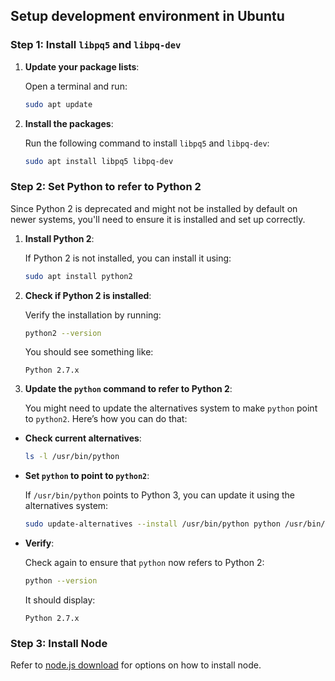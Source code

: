 ## Setup development environment in Ubuntu

### Step 1: Install `libpq5` and `libpq-dev`

1. **Update your package lists**:

   Open a terminal and run:
   ```bash
   sudo apt update
   ```

2. **Install the packages**:

   Run the following command to install `libpq5` and `libpq-dev`:
   ```bash
   sudo apt install libpq5 libpq-dev
   ```

### Step 2: Set Python to refer to Python 2

Since Python 2 is deprecated and might not be installed by default on newer systems, you'll need to ensure it is installed and set up correctly.

1. **Install Python 2**:

   If Python 2 is not installed, you can install it using:
   ```bash
   sudo apt install python2
   ```

2. **Check if Python 2 is installed**:

   Verify the installation by running:
   ```bash
   python2 --version
   ```

   You should see something like:
   ```
   Python 2.7.x
   ```

3. **Update the `python` command to refer to Python 2**:

   You might need to update the alternatives system to make `python` point to `python2`. Here’s how you can do that:

  - **Check current alternatives**:
    ```bash
    ls -l /usr/bin/python
    ```

  - **Set `python` to point to `python2`**:

    If `/usr/bin/python` points to Python 3, you can update it using the alternatives system:

    ```bash
    sudo update-alternatives --install /usr/bin/python python /usr/bin/python2 1
    ```

  - **Verify**:

    Check again to ensure that `python` now refers to Python 2:
    ```bash
    python --version
    ```

    It should display:
    ```
    Python 2.7.x
    ```

### Step 3: Install Node

Refer to [node.js download](https://nodejs.org/en/download) for options on how to install node.
